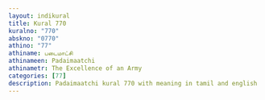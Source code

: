 ```yaml
---
layout: indikural
title: Kural 770
kuralno: "770"
abskno: "0770"
athino: "77"
athiname: படைமாட்சி
athinameen: Padaimaatchi
athinametr: The Excellence of an Army
categories: [77]
description: Padaimaatchi kural 770 with meaning in tamil and english 
---
```


